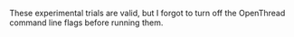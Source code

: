 These experimental trials are valid, but I forgot to turn off the
OpenThread command line flags before running them.